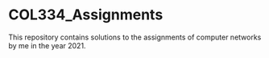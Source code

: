 # COL334_Assignments
This repository contains solutions to the assignments of computer networks by me in the year 2021.
